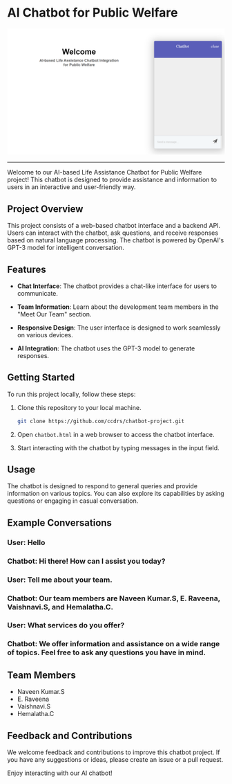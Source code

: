 
# AI Chatbot for Public Welfare

![Chatbot Screenshot](chatbot.png)

---

Welcome to our AI-based Life Assistance Chatbot for Public Welfare project! This chatbot is designed to provide assistance and information to users in an interactive and user-friendly way.

## Project Overview

This project consists of a web-based chatbot interface and a backend API. Users can interact with the chatbot, ask questions, and receive responses based on natural language processing. The chatbot is powered by OpenAI's GPT-3 model for intelligent conversation.

## Features

- **Chat Interface**: The chatbot provides a chat-like interface for users to communicate.

- **Team Information**: Learn about the development team members in the "Meet Our Team" section.

- **Responsive Design**: The user interface is designed to work seamlessly on various devices.

- **AI Integration**: The chatbot uses the GPT-3 model to generate responses.

## Getting Started

To run this project locally, follow these steps:

1. Clone this repository to your local machine.

   ```bash
   git clone https://github.com/ccdrs/chatbot-project.git
   ```

2. Open `chatbot.html` in a web browser to access the chatbot interface.

3. Start interacting with the chatbot by typing messages in the input field.

## Usage

The chatbot is designed to respond to general queries and provide information on various topics. You can also explore its capabilities by asking questions or engaging in casual conversation.

## Example Conversations

### User: Hello
### Chatbot: Hi there! How can I assist you today?

### User: Tell me about your team.
### Chatbot: Our team members are Naveen Kumar.S, E. Raveena, Vaishnavi.S, and Hemalatha.C.

### User: What services do you offer?
### Chatbot: We offer information and assistance on a wide range of topics. Feel free to ask any questions you have in mind.

## Team Members

- Naveen Kumar.S
- E. Raveena
- Vaishnavi.S
- Hemalatha.C

## Feedback and Contributions

We welcome feedback and contributions to improve this chatbot project. If you have any suggestions or ideas, please create an issue or a pull request.

Enjoy interacting with our AI chatbot!


